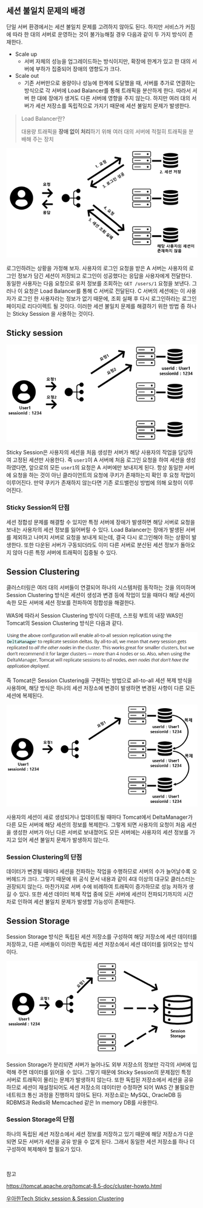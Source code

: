 ## 세션 불일치 문제의 배경

단일 서버 환경에서는 세션 불일치 문제를 고려하지 않아도 된다. 하지만 서비스가 커짐에 따라 한 대의 서버로 운영하는 것이 불가능해질 경우 다음과 같이 두 가지 방식이 존재한다.

- Scale up
  - 서버 자체의 성능을 업그레이드하는 방식이지만, 확장에 한계가 있고 한 대의 서버에 부하가 집중되어 장애의 영향도가 크다.
- Scale out
  - 기존 서버만으로 용량이나 성능에 한계에 도달했을 때, 서버를 추가로 연결하는 방식으로 각 서버에 Load Balancer를 통해 트래픽을 분산하게 한다. 따라서 서버 한 대에 장애가 생겨도 다른 서버에 영향을 주지 않는다. 하지만 여러 대의 서버가 세션 저장소를 독립적으로 가지기 때문에 세션 불일치 문제가 발생한다.

> Load Balancer란?
> 
> 대용량 트래픽을 **장애 없이 처리**하기 위해 여러 대의 서버에 적절히 트래픽을 분배해 주는 장치

![img](https://github.com/dilmah0203/TIL/blob/main/Image/Session.PNG)

로그인하려는 상황을 가정해 보자. 사용자의 로그인 요청을 받은 A 서버는 사용자의 로그인 정보가 담긴 세션이 저장되고 로그인이 성공했다는 응답을 사용자에게 전달한다. 동일한 사용자는 다음 요청으로 유저 정보를 조회하는 `GET /users/1` 요청을 보낸다. 그러나 이 요청은 Load Balancer를 통해 C 서버로 전달된다. C 서버의 세션에는 이 사용자가 로그인 한 사용자라는 정보가 없기 때문에, 조회 실패 후 다시 로그인하라는  로그인 페이지로 리다이렉트 될 것이다. 이러한 세션 불일치 문제를 해결하기 위한 방법 중 하나는 Sticky Session 을 사용하는 것이다.

## Sticky session

![img2](https://github.com/dilmah0203/TIL/blob/main/Image/Sticky%20session.PNG)

Sticky Session은 사용자의 세션을 처음 생성한 서버가 해당 사용자의 작업을 담당하여 고정된 세션만 사용한다. 즉 `user1`이 A 서버에 처음 로그인 요청을 하여 세션을 생성하였다면, 앞으로의 모든 `user1`의 요청은 A 서버에만 보내지게 된다. 항상 동일한 서버에 요청을 하는 것이 아닌 클라이언트의 요청에 쿠키가 존재하는지 확인 후 요청 작업이 이루어진다. 만약 쿠키가 존재하지 않는다면 기존 로드밸런싱 방법에 의해 요청이 이루어진다.

### Sticky Session의 단점

세션 정합성 문제를 해결할 수 있지만 특정 서버에 장애가 발생하면 해당 서버로 요청을 보내는 사용자의 세션 정보를 잃어버릴 수 있다. Load Balancer는 장애가 발생된 서버를 제외하고 나머지 서버로 요청을 보내게 되는데, 결국 다시 로그인해야 하는 상황이 발생한다. 또한 다운된 서버가 구동되더라도 이미 다른 서버로 분산된 세션 정보가 돌아오지 않아 다른 특정 서버에 트래픽이 집중될 수 있다.

## Session Clustering

클러스터링은 여러 대의 서버들이 연결되어 하나의 시스템처럼 동작하는 것을 의미하며 Session Clustering 방식은 세션이 생성과 변경 등에 작업이 있을 때마다 해당 세션이 속한 모든 서버에 세션 정보를 전파하여 정합성을 해결한다.

WAS에 따라서 Session Clustering 방식이 다른데, 스프링 부트의 내장 WAS인 Tomcat의 Session Clustering 방식은 다음과 같다.

![img3](https://github.com/dilmah0203/TIL/blob/main/Image/Session%20Clustering.PNG)

즉 Tomcat은 Session Clustering을 구현하는 방법으로 all-to-all 세션 복제 방식을 사용하며, 해당 방식은 하나의 세션 저장소에 변경이 발생하면 변경된 사항이 다른 모든 세션에 복제된다.

![img4](https://github.com/dilmah0203/TIL/blob/main/Image/Session%20Clustering2.PNG)

사용자의 세션이 새로 생성되거나 업데이트될 때마다 Tomcat에서 DeltaManager가 다른 모든 서버에 해당 세션의 정보를 복제한다. 그렇게 되면 사용자의 요청이 처음 세션을 생성한 서버가 아닌 다른 서버로 보내졌어도 모든 서버에는 사용자의 세션 정보를 가지고 있어 세션 불일치 문제가 발생하지 않는다.

### Session Clustering의 단점

데이터가 변경될 때마다 세션을 전파하는 작업을 수행하므로 서버의 수가 늘어날수록 오버헤드가 크다. 그렇기 때문에 위 공식 문서 내용과 같이 4대 이상의 대규모 클러스터는 권장되지 않는다. 마찬가지로 서버 수에 비례하여 트래픽이 증가하므로 성능 저하가 생길 수 있다. 또한 세션 데이터 복제 작업 중에 모든 서버에 세션이 전파되기까지의 시간차로 인하여 세션 불일치 문제가 발생할 가능성이 존재한다.

## Session Storage

Session Storage 방식은 독립된 세션 저장소를 구성하여 해당 저장소에 세션 데이터를 저장하고, 다른 서버들이 이러한 독립된 세션 저장소에서 세션 데이터를 읽어오는 방식이다.

![img5](https://github.com/dilmah0203/TIL/blob/main/Image/Session%20Storage.PNG)

Session Storage가 분리되면 서버가 늘어나도 외부 저장소의 정보만 각각의 서버에 입력해 주면 데이터를 읽어올 수 있다. 그렇기 때문에 Sticky Session의 문제점인 특정 서버로 트래픽이 몰리는 문제가 발생하지 않는다. 또한 독립된 저장소에서 세션을 공유하므로 세션이 재설정되어도 세션 저장소의 데이터만 수정하면 되어 WAS 간 불필요한 네트워크 통신 과정을 진행하지 않아도 된다. 저장소로는 MySQL, OracleDB 등 RDBMS과 Redis와 Memcached 같은 In memory DB를 사용한다.

### Session Storage의 단점

하나의 독립된 세션 저장소에서 세션 정보를 저장하고 있기 때문에 해당 저장소가 다운되면 모든 서버가 세션을 공유 받을 수 없게 된다. 그래서 동일한 세션 저장소를 하나 더 구성하여 복제해야 할 필요가 있다.

<br>

참고

https://tomcat.apache.org/tomcat-8.5-doc/cluster-howto.html

[우아한Tech Sticky session & Session Clustering](https://www.youtube.com/watch?v=gzKf2BTZToQ)
